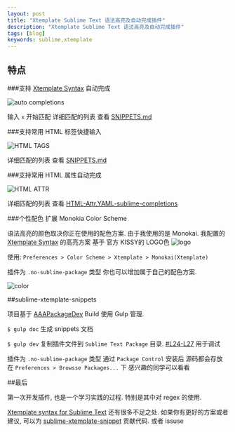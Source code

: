 ```yaml
---
layout: post
title: "Xtemplate Sublime Text 语法高亮及自动完成插件"
description: "Xtemplate Sublime Text 语法高亮及自动完成插件"
tags: [blog]
keywords: sublime,xtemplate
---
```


## 特点

###支持 [Xtemplate Syntax][5] 自动完成

![auto completions](https://cloud.githubusercontent.com/assets/1292082/4594591/0a629d9c-5091-11e4-8acf-6755f2631f98.gif)

输入 `x` 开始匹配  详细匹配的列表 查看 [SNIPPETS.md][6]

###支持常用 HTML 标签快捷输入

![HTML TAGS](https://cloud.githubusercontent.com/assets/1292082/4593753/20460dd6-5089-11e4-9b76-3c2ca0f379d9.gif)

详细匹配的列表 查看 [SNIPPETS.md][7]

###支持常用 HTML 属性自动完成

![HTML ATTR](https://cloud.githubusercontent.com/assets/1292082/4601450/79ebf5fa-50ff-11e4-99c6-288161b5c986.png)

详细匹配的列表 查看 [HTML-Attr.YAML-sublime-completions](https://github.com/noyobo/sublime-xtemplate-snippets/blob/master/Completions/SHS-HTML-Attr/HTML-Attr.YAML-sublime-completions)

###个性配色 扩展 Monokia Color Scheme

语法高亮的颜色取决你正在使用的配色方案.  由于我使用的是  Monokai.   我配置的 [Xtemplate Syntax][5] 的高亮方案 基于 官方 KISSY的 LOGO色 ![logo](http://gtms01.alicdn.com/tps/i1/T1MVbxFoRcXXchhRni-175-68.png)

使用: `Preferences > Color Scheme > Xtemplate > Monokai(Xtemplate)`

插件为 `.no-sublime-package` 类型 你也可以增加属于自己的配色方案.

![color](https://cloud.githubusercontent.com/assets/1292082/4593827/d07ebdce-5089-11e4-994e-35ca8073cdcd.png)

##sublime-xtemplate-snippets

项目基于 [AAAPackageDev][3] Build 使用 Gulp 管理.

`$ gulp doc` 生成 snippets 文档

`$ gulp dev` 复制插件文件到 `Sublime Text Package` 目录. [#L24-L27](https://github.com/noyobo/sublime-xtemplate-snippets/blob/master/gulpfile.js#L24-L27) 用于调试

插件为 `.no-sublime-package` 类型 通过 `Package Control` 安装后 源码都会存放在 `Preferences > Browsse Packages...` 下 感兴趣的同学可以看看

##最后

第一次开发插件, 也是一个学习实践的过程. 特别是其中对 regex 的使用.

[Xtemplate syntax for Sublime Text][4] 还有很多不足之处. 如果你有更好的方案或者建议, 可以为 [sublime-xtemplate-snippet](https://github.com/noyobo/sublime-xtemplate-snippets) 贡献代码. 或者 issuse

[1]: https://github.com/kissyteam/xtemplate
[3]: https://github.com/SublimeText/AAAPackageDev
[4]: https://sublime.wbond.net/packages/Xtemplate
[5]: https://github.com/kissyteam/xtemplate/blob/master/docs/syntax.md
[6]: https://github.com/noyobo/sublime-xtemplate-snippets/blob/master/SNIPPETS.md#xtemplate
[7]: https://github.com/noyobo/sublime-xtemplate-snippets/blob/master/SNIPPETS.md#html-block
